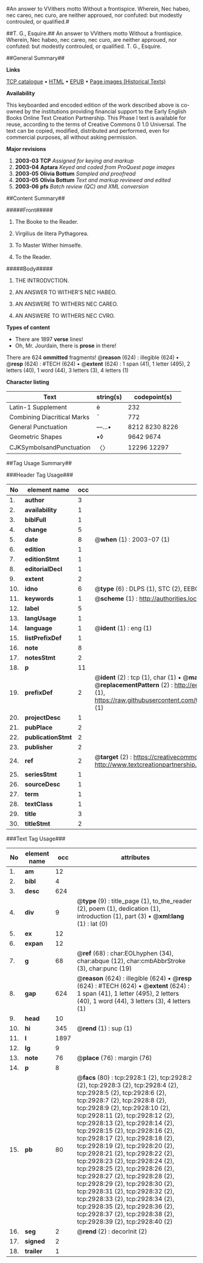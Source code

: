 #An answer to VVithers motto Without a frontispice. Wherein, Nec habeo, nec careo, nec curo, are neither approued, nor confuted: but modestly controuled, or qualified.#

##T. G., Esquire.##
An answer to VVithers motto Without a frontispice. Wherein, Nec habeo, nec careo, nec curo, are neither approued, nor confuted: but modestly controuled, or qualified.
T. G., Esquire.

##General Summary##

**Links**

[TCP catalogue](http://www.ota.ox.ac.uk/tcp/)  • 
[HTML](http://tei.it.ox.ac.uk/tcp/Texts-HTML/free/A01/A01389.html)  • 
[EPUB](http://tei.it.ox.ac.uk/tcp/Texts-EPUB/free/A01/A01389.epub) • 
[Page images (Historical Texts)](https://data.historicaltexts.jisc.ac.uk/view?pubId=eebo-99838546e&pageId=eebo-99838546e-2928-1)

**Availability**

This keyboarded and encoded edition of the
	       work described above is co-owned by the institutions
	       providing financial support to the Early English Books
	       Online Text Creation Partnership. This Phase I text is
	       available for reuse, according to the terms of Creative
	       Commons 0 1.0 Universal. The text can be copied,
	       modified, distributed and performed, even for
	       commercial purposes, all without asking permission.

**Major revisions**

1. __2003-03__ __TCP__ *Assigned for keying and markup*
1. __2003-04__ __Aptara__ *Keyed and coded from ProQuest page images*
1. __2003-05__ __Olivia Bottum__ *Sampled and proofread*
1. __2003-05__ __Olivia Bottum__ *Text and markup reviewed and edited*
1. __2003-06__ __pfs__ *Batch review (QC) and XML conversion*

##Content Summary##

#####Front#####

1. The Booke to the Reader.

1. Virgilius de litera Pythagorea.

1. To Master Wither himselfe.

1. To the Reader.

#####Body#####

1. THE INTRODVCTION.

1. AN ANSWER TO WITHER'S
NEC HABEO.

1. AN ANSWERE TO WITHERS
NEC CAREO.

1. AN ANSWERE TO WITHERS
NEC CVRO.

**Types of content**

  * There are 1897 **verse** lines!
  * Oh, Mr. Jourdain, there is **prose** in there!

There are 624 **ommitted** fragments! 
 @__reason__ (624) : illegible (624)  •  @__resp__ (624) : #TECH (624)  •  @__extent__ (624) : 1 span (41), 1 letter (495), 2 letters (40), 1 word (44), 3 letters (3), 4 letters (1)

**Character listing**


|Text|string(s)|codepoint(s)|
|---|---|---|
|Latin-1 Supplement|è|232|
|Combining             Diacritical Marks|̄|772|
|General Punctuation|—…•|8212 8230 8226|
|Geometric Shapes|▪◊|9642 9674|
|CJKSymbolsandPunctuation|〈〉|12296 12297|

##Tag Usage Summary##

###Header Tag Usage###

|No|element name|occ|attributes|
|---|---|---|---|
|1.|__author__|3||
|2.|__availability__|1||
|3.|__biblFull__|1||
|4.|__change__|5||
|5.|__date__|8| @__when__ (1) : 2003-07 (1)|
|6.|__edition__|1||
|7.|__editionStmt__|1||
|8.|__editorialDecl__|1||
|9.|__extent__|2||
|10.|__idno__|6| @__type__ (6) : DLPS (1), STC (2), EEBO-CITATION (1), PROQUEST (1), VID (1)|
|11.|__keywords__|1| @__scheme__ (1) : http://authorities.loc.gov/ (1)|
|12.|__label__|5||
|13.|__langUsage__|1||
|14.|__language__|1| @__ident__ (1) : eng (1)|
|15.|__listPrefixDef__|1||
|16.|__note__|8||
|17.|__notesStmt__|2||
|18.|__p__|11||
|19.|__prefixDef__|2| @__ident__ (2) : tcp (1), char (1)  •  @__matchPattern__ (2) : ([0-9\-]+):([0-9IVX]+) (1), (.+) (1)  •  @__replacementPattern__ (2) : http://eebo.chadwyck.com/downloadtiff?vid=$1&page=$2 (1), https://raw.githubusercontent.com/textcreationpartnership/Texts/master/tcpchars.xml#$1 (1)|
|20.|__projectDesc__|1||
|21.|__pubPlace__|2||
|22.|__publicationStmt__|2||
|23.|__publisher__|2||
|24.|__ref__|2| @__target__ (2) : https://creativecommons.org/publicdomain/zero/1.0/ (1), http://www.textcreationpartnership.org/docs/. (1)|
|25.|__seriesStmt__|1||
|26.|__sourceDesc__|1||
|27.|__term__|1||
|28.|__textClass__|1||
|29.|__title__|3||
|30.|__titleStmt__|2||


###Text Tag Usage###

|No|element name|occ|attributes|
|---|---|---|---|
|1.|__am__|12||
|2.|__bibl__|4||
|3.|__desc__|624||
|4.|__div__|9| @__type__ (9) : title_page (1), to_the_reader (2), poem (1), dedication (1), introduction (1), part (3)  •  @__xml:lang__ (1) : lat (0)|
|5.|__ex__|12||
|6.|__expan__|12||
|7.|__g__|68| @__ref__ (68) : char:EOLhyphen (34), char:abque (12), char:cmbAbbrStroke (3), char:punc (19)|
|8.|__gap__|624| @__reason__ (624) : illegible (624)  •  @__resp__ (624) : #TECH (624)  •  @__extent__ (624) : 1 span (41), 1 letter (495), 2 letters (40), 1 word (44), 3 letters (3), 4 letters (1)|
|9.|__head__|10||
|10.|__hi__|345| @__rend__ (1) : sup (1)|
|11.|__l__|1897||
|12.|__lg__|9||
|13.|__note__|76| @__place__ (76) : margin (76)|
|14.|__p__|8||
|15.|__pb__|80| @__facs__ (80) : tcp:2928:1 (2), tcp:2928:2 (2), tcp:2928:3 (2), tcp:2928:4 (2), tcp:2928:5 (2), tcp:2928:6 (2), tcp:2928:7 (2), tcp:2928:8 (2), tcp:2928:9 (2), tcp:2928:10 (2), tcp:2928:11 (2), tcp:2928:12 (2), tcp:2928:13 (2), tcp:2928:14 (2), tcp:2928:15 (2), tcp:2928:16 (2), tcp:2928:17 (2), tcp:2928:18 (2), tcp:2928:19 (2), tcp:2928:20 (2), tcp:2928:21 (2), tcp:2928:22 (2), tcp:2928:23 (2), tcp:2928:24 (2), tcp:2928:25 (2), tcp:2928:26 (2), tcp:2928:27 (2), tcp:2928:28 (2), tcp:2928:29 (2), tcp:2928:30 (2), tcp:2928:31 (2), tcp:2928:32 (2), tcp:2928:33 (2), tcp:2928:34 (2), tcp:2928:35 (2), tcp:2928:36 (2), tcp:2928:37 (2), tcp:2928:38 (2), tcp:2928:39 (2), tcp:2928:40 (2)|
|16.|__seg__|2| @__rend__ (2) : decorInit (2)|
|17.|__signed__|2||
|18.|__trailer__|1||
